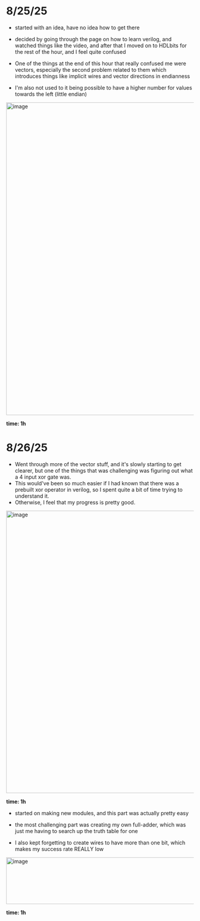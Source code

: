 # 8/25/25

- started with an idea, have no idea how to get there

- decided by going through the page on how to learn verilog, and watched things like the video, and after that I moved on to HDLbits for the rest of the hour, and I feel quite confused
- One of the things at the end of this hour that really confused me were vectors, especially the second problem related to them which introduces things like implicit wires and vector directions in endianness
- I'm also not used to it being possible to have a higher number for values towards the left (little endian)

<img width="1398" height="837" alt="image" src="https://github.com/user-attachments/assets/551ff2ef-bf6a-4439-be51-a47b9898ca3d" />

**time: 1h**

# 8/26/25

- Went through more of the vector stuff, and it's slowly starting to get clearer, but one of the things that was challenging was figuring out what a 4 input xor gate was.
- This would've been so much easier if I had known that there was a prebuilt xor operator in verilog, so I spent quite a bit of time trying to understand it.
- Otherwise, I feel that my progress is pretty good.

<img width="1321" height="756" alt="image" src="https://github.com/user-attachments/assets/738ed784-1b9a-456d-ba1b-712886625a50" />

**time: 1h**

- started on making new modules, and this part was actually pretty easy
- the most challenging part was creating my own full-adder, which was just me having to search up the truth table for one

- I also kept forgetting to create wires to have more than one bit, which makes my success rate REALLY low

<img width="1322" height="125" alt="image" src="https://github.com/user-attachments/assets/227be143-ac0e-4701-b665-3944fa8395e5" />


**time: 1h**
